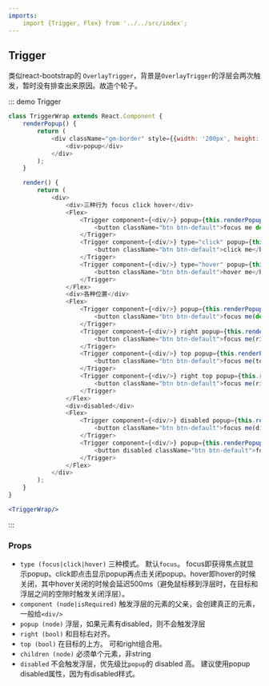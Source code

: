 ```yaml
---
imports:
    import {Trigger, Flex} from '../../src/index';
---
```

## Trigger
类似react-bootstrap的 `OverlayTrigger`，背景是`OverlayTrigger`的浮层会两次触发，暂时没有排查出来原因。故造个轮子。

::: demo Trigger
```js
class TriggerWrap extends React.Component {
    renderPopup() {
        return (
            <div className="gm-border" style={{width: '200px', height: '200px', background: 'red'}}>
                <div>popup</div>
            </div>
        );
    }

    render() {
        return (
            <div>
                <div>三种行为 focus click hover</div>
                <Flex>
                    <Trigger component={<div/>} popup={this.renderPopup()}>
                        <button className="btn btn-default">focus me default</button>
                    </Trigger>
                    <Trigger component={<div/>} type="click" popup={this.renderPopup()}>
                        <button className="btn btn-default">click me</button>
                    </Trigger>
                    <Trigger component={<div/>} type="hover" popup={this.renderPopup()}>
                        <button className="btn btn-default">hover me</button>
                    </Trigger>
                </Flex>
                <div>各种位置</div>
                <Flex>
                    <Trigger component={<div/>} popup={this.renderPopup()}>
                        <button className="btn btn-default">focus me(default)</button>
                    </Trigger>
                    <Trigger component={<div/>} right popup={this.renderPopup()}>
                        <button className="btn btn-default">focus me(right)</button>
                    </Trigger>
                    <Trigger component={<div/>} top popup={this.renderPopup()}>
                        <button className="btn btn-default">focus me(top)</button>
                    </Trigger>
                    <Trigger component={<div/>} right top popup={this.renderPopup()}>
                        <button className="btn btn-default">focus me(right top)</button>
                    </Trigger>
                </Flex>
                <div>disabled</div>
                <Flex>
                    <Trigger component={<div/>} disabled popup={this.renderPopup()}>
                        <button className="btn btn-default">focus me(disabled)</button>
                    </Trigger>
                    <Trigger component={<div/>} popup={this.renderPopup()}>
                        <button disabled className="btn btn-default">focus me(inner disabled)</button>
                    </Trigger>
                </Flex>
            </div>
        );
    }
}
```
```jsx
<TriggerWrap/>
```
:::

### Props
- `type (focus|click|hover)` 三种模式。 默认`focus`。 focus即获得焦点就显示popup。click即点击显示popup再点击关闭popup。hover即hover的时候关闭，其中hover关闭的时候会延迟500ms（避免鼠标移到浮层时，在目标和浮层之间的空隙时触发关闭浮层）。
- `component (node|isRequired)` 触发浮层的元素的父亲，会创建真正的元素，一般给`<div/>`
- `popup (node)` 浮层，如果元素有disabled，则不会触发浮层
- `right (bool)` 和目标右对齐。
- `top (bool)` 在目标的上方。 可和right组合用。
- `children (node)` 必须单个元素，非string
- `disabled` 不会触发浮层，优先级比`popup`的 disabled 高。 建议使用popup disabled属性，因为有disabled样式。